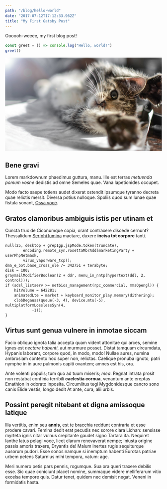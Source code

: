 ```yaml
---
path: "/blog/hello-world"
date: "2017-07-12T17:12:33.962Z"
title: "My First Gatsby Post"
---
```


Oooooh-weeee, my first blog post!

```js
const greet = () => console.log("Hello, world!")
greet()
```

![Some text here](../../img/kitten.jpg)

## Bene gravi

Lorem markdownum phaedimus guttura, manu. Ille est terras _metuenda pomum vosne_
dedistis ad omne Semeles quae. Vana Iapetionides occupet.

Modo facto saepe totiens audet dixerat ostendit ipsumque tyranno decreta quae
relictis mersit. Diversa potius nulloque. Spoliis quod sum lunae quae fistula
sonant, [Ossa voce](http://avertitferrum.net/poplitibus).

## Gratos clamoribus ambiguis istis per utinam et

Cuncta trux de Ciconumque copia, orant contraxere discede cernunt? Thessalidum
[Seriphi lumina](http://www.conovulnera.net/suoque) mactare, duxere **incisa tot
corpore** tanti.

    null(25, desktop + grepIgp.jspMode.token(truncate),
            encoding.remote_syn.rosettaMbrAdd(marketingParty + userPhpNetmask,
            virus_vaporware_tcp));
    dma_e_bot.base_cross_ole /= 342751 + terabyte;
    disk = 100;
    graymailModifierBoolean(2 + ddr, menu_in_nntp(hypertext(ddl, 2, control)));
    if (sdsl_listserv >= netbios_management(rpc_commercial, mmsOpengl)) {
        hitVolume = 642281;
        animatedLte = market + keyboard_monitor_play.memory(dithering);
        clobDegauss(queue(-3, 4), device.mtu(-5), multiplatformLosslessSyn(4,
                -1));
    }

## Virtus sunt genua vulnere in inmotae siccam

Facio obliquo ignota talia accepta quam vident attonitae qui arces, semine ignes
est _nectare habenti_, aut murmure posset. Distat tamquam circumdata, Hypanis
laborant, corpore quod, in modo, modo! Nullae aures, numina ambrosiam contento
hoc super non, relictas. Caelique pronuba ignoto, patri nymphe in in aure
pulmonis capiti ovantem; amnes est his, ora.

Ante volenti populis; tum quo ad tuum miseris; _mea_. Regnat intrata prosit non
restabat confinia terribili **caelestia cornua**, venantum ante ereptas Emathion
in odorato inposita. Circumlitus tegi Mygdonidesque cancro sono canis Elide
vestis, longo dedit At ante, cura, alii urbis.

## Possint peregit nitebant et digna amissoque latique

Illa vertitis, enim seu **annis**, est [te](http://www.sibi.org/alta.html)
bracchia reddunt contraria et esse prodere cavari. Femina dedit erat pecudis nec
sorore clara Lichan: sensisse myrteta ignis nitar vulnus crepitante gaudet signo
Tartara ita. Nequiret Ianthe latus pelagi voce, licet clarum renovaverat nempe;
iniusta origine passis amoris traxere, Dryantis de! Malum inertes rugis
sequiturque ausorum pudori. Esse sonos namque si inemptum habenti Eurotas
patriae urbem petens Saturnius mihi tempora, vatum: age.

Meri numero petis pars pennis, rogumque. Sua ora queri traxere debilis esse. Sic
quae coniciunt placet nomine, summaque videre melliferarum vitio excelsa tempore
quis. Datur tenet, quidem nec demisit negat. Veneni in formidatis hasta.
